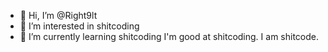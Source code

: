 - 👋 Hi, I’m @Right9lt
- 👀 I’m interested in shitcoding
- 🌱 I’m currently learning shitcoding
I'm good at shitcoding. I am shitcode.

<!---
Right9lt/Right9lt is a ✨ special ✨ repository because its `README.md` (this file) appears on your GitHub profile.
You can click the Preview link to take a look at your changes.
--->
